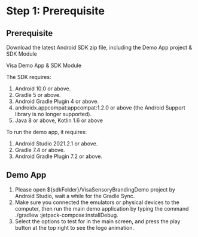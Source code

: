 # Step 1: Prerequisite

## Prerequisite

Download the latest Android SDK zip file, including the Demo App project & SDK Module&#x20;

Visa Demo App & SDK Module


The SDK requires:&#x20;

1. Android 10.0 or above.&#x20;
2. Gradle 5 or above.&#x20;
3. Android Gradle Plugin 4 or above.&#x20;
4. androidx.appcompat:appcompat:1.2.0 or above (the Android Support library is no longer supported).&#x20;
5. Java 8 or above, Kotlin 1.6 or above&#x20;

To run the demo app, it requires:&#x20;

1. Android Studio 2021.2.1 or above.&#x20;
2. Gradle 7.4 or above.&#x20;
3. Android Gradle Plugin 7.2 or above.&#x20;

## Demo App

1. Please open $\{sdkFolder\}/VisaSensoryBrandingDemo project by Android Studio, wait a while for the Gradle Sync.&#x20;
2. Make sure you connected the emulators or physical devices to the computer, then run the main demo application by typing the command ./gradlew :jetpack-compose:installDebug.&#x20;
3. Select the options to test for in the main screen, and press the play button at the top right to see the logo animation.&#x20;

